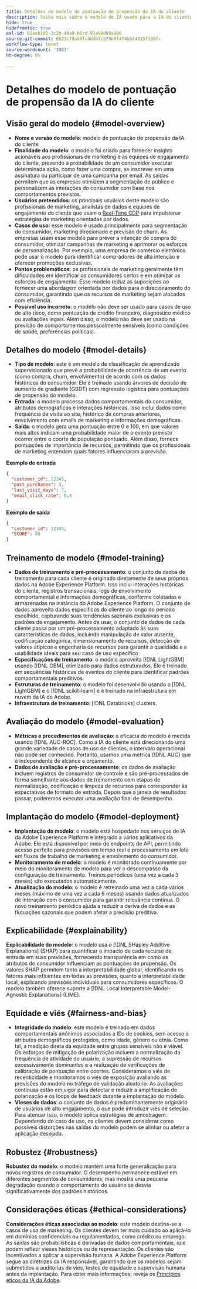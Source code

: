 ```yaml
---
title: Detalhes do modelo de pontuação de propensão da IA do cliente
description: Saiba mais sobre o modelo de IA usado para a IA do cliente.
hide: true
hidefromtoc: true
exl-id: b2eeb1d2-3c2b-40a0-b5cd-91e99d99a906
source-git-commit: 6623c7dad0fc4ddb7cb79e8f474b824915f130fc
workflow-type: tm+mt
source-wordcount: '1007'
ht-degree: 0%

---
```


# Detalhes do modelo de pontuação de propensão da IA do cliente

## Visão geral do modelo {#model-overview}

* **Nome e versão do modelo**: modelo de pontuação de propensão da IA do cliente
* **Finalidade do modelo**: o modelo foi criado para fornecer insights acionáveis aos profissionais de marketing e às equipes de engajamento do cliente, prevendo a probabilidade de um consumidor executar determinada ação, como fazer uma compra, se inscrever em uma assinatura ou participar de uma campanha por email. As saídas permitem que as empresas otimizem a segmentação de público e personalizem as interações do consumidor com base nos comportamentos previstos.
* **Usuários pretendidos**: os principais usuários deste modelo são profissionais de marketing, analistas de dados e equipes de engajamento do cliente que usam o [Real-Time CDP](../../../rtcdp/home.md) para impulsionar estratégias de marketing orientadas por dados.
* **Casos de uso**: esse modelo é usado principalmente para segmentação do consumidor, marketing direcionado e previsão de churn. As empresas usam esse modelo para prever a intenção de compra do consumidor, otimizar campanhas de marketing e aprimorar os esforços de personalização. Por exemplo, uma empresa de comércio eletrônico pode usar o modelo para identificar compradores de alta intenção e oferecer promoções exclusivas.
* **Pontos problemáticos**: os profissionais de marketing geralmente têm dificuldades em identificar os consumidores certos e em otimizar os esforços de engajamento. Esse modelo reduz as suposições ao fornecer uma abordagem orientada por dados para o direcionamento do consumidor, garantindo que os recursos de marketing sejam alocados com eficiência.
* **Possível uso incorreto**: o modelo não deve ser usado para casos de uso de alto risco, como pontuação de crédito financeiro, diagnóstico médico ou avaliações legais. Além disso, o modelo não deve ser usado na previsão de comportamentos pessoalmente sensíveis (como condições de saúde, preferências políticas).

## Detalhes do modelo {#model-details}

* **Tipo de modelo**: este é um modelo de classificação de aprendizado supervisionado que prevê a probabilidade de ocorrência de um evento (como compra, churn, envolvimento) de acordo com os dados históricos do consumidor. Ele é treinado usando árvores de decisão de aumento de gradiente (GBDT) com regressão logística para pontuações de propensão do modelo.
* **Entrada**: o modelo processa dados comportamentais do consumidor, atributos demográficos e interações históricas. Isso inclui dados como frequência de visita ao site, histórico de compras anteriores, envolvimento com emails de marketing e informações demográficas.
* **Saída**: o modelo gera uma pontuação entre 0 e 100, em que valores mais altos indicam uma probabilidade maior de o evento previsto ocorrer entre o coorte de população pontuado. Além disso, fornece pontuações de importância de recursos, permitindo que os profissionais de marketing entendam quais fatores influenciaram a previsão.

**Exemplo de entrada**

```json
{ 
  "customer_id": 12345, 
  "past_purchases": 3, 
  "last_visit_days": 7,
  "email_click_rate": 0.4 
}
```

**Exemplo de saída**

```json
{ 
  "customer_id": 12345,
  "SCORE": 89 
}
```

## Treinamento de modelo {#model-training}

* **Dados de treinamento e pré-processamento**: o conjunto de dados de treinamento para cada cliente é originado diretamente de seus próprios dados na Adobe Experience Platform. Isso inclui interações históricas do cliente, registros transacionais, logs de envolvimento comportamental e informações demográficas, conforme coletadas e armazenadas na instância do Adobe Experience Platform. O conjunto de dados aproveita dados específicos do cliente ao longo do período escolhido, capturando suas tendências sazonais exclusivas e os padrões de engajamento. Antes de usar, o conjunto de dados de cada cliente passa por um pré-processamento adaptado às suas características de dados, incluindo manipulação de valor ausente, codificação categórica, dimensionamento de recursos, detecção de valores atípicos e engenharia de recursos para garantir a qualidade e a usabilidade ideais para seu caso de uso específico
* **Especificações de treinamento**: o modelo aproveita [!DNL LightGBM] usando [!DNL GBM], otimizado para dados estruturados. Ele é treinado em sequências históricas de eventos do cliente para identificar padrões comportamentais preditivos.
* **Estruturas de treinamento**: o modelo foi desenvolvido usando o [!DNL LightGBM] e o [!DNL scikit-learn] e é treinado na infraestrutura em nuvem da IA do Adobe.
* **Infraestrutura de treinamento**: [!DNL Databricks] clusters.

## Avaliação do modelo {#model-evaluation}

* **Métricas e procedimentos de avaliação**: a eficácia do modelo é medida usando [!DNL AUC-ROC]. Como a IA do cliente está direcionando uma grande variedade de casos de uso de clientes, o intervalo operacional não pode ser conhecido. Portanto, usamos uma métrica [!DNL AUC] que é independente de alcance e orçamento.
* **Dados de avaliação e pré-processamento**: os dados de avaliação incluem registros de consumidor de controle e são pré-processados de forma semelhante aos dados de treinamento com etapas de normalização, codificação e limpeza de recursos para corresponder às expectativas de formato de entrada. Depois que a janela de resultados passar, poderemos executar uma avaliação final de desempenho.

## Implantação do modelo {#model-deployment}

* **Implantação do modelo**: o modelo está hospedado nos serviços de IA da Adobe Experience Platform e integrado a vários aplicativos da Adobe. Ele está disponível por meio de endpoints de API, permitindo acesso perfeito para previsões em tempo real e processamento em lote em fluxos de trabalho de marketing e envolvimento do consumidor.
* **Monitoramento de modelo**: o modelo é monitorado continuamente por meio do monitoramento de modelo para ver o descompasso da configuração de treinamento. Treinos periódicos (uma vez a cada 3 meses) são executados automaticamente.
* **Atualização do modelo**: o modelo é retreinado uma vez a cada vários meses (máximo de uma vez a cada 6 meses) usando dados atualizados de interação com o consumidor para garantir relevância contínua. O novo treinamento periódico ajuda a reduzir a deriva de dados e as flutuações sazonais que podem afetar a precisão preditiva.

## Explicabilidade {#explainability}

**Explicabilidade do modelo**: o modelo usa o [!DNL SHapley Additive Explanations] (SHAP) para quantificar o impacto de cada recurso de entrada em suas previsões, fornecendo transparência em como os atributos do consumidor influenciam as pontuações de propensão. Os valores SHAP permitem tanto a interpretabilidade global, identificando os fatores mais influentes em todas as previsões, quanto a interpretabilidade local, explicando previsões individuais para consumidores específicos. O modelo também oferece suporte a [!DNL Local Interpretable Model-Agnostic Explanations] (LIME).

## Equidade e viés {#fairness-and-bias}

* **Integridade do modelo**: este modelo é treinado em dados comportamentais anônimos associados a IDs de cookies, sem acesso a atributos demográficos protegidos, como idade, gênero ou etnia. Como tal, a medição direta da equidade entre grupos sensíveis não é viável. Os esforços de mitigação de polarização incluem a normalização da frequência de atividade do usuário, a supressão de recursos excessivamente dominantes e a realização de verificações de calibração de pontuação entre coortes. Consideramos o viés de recenticidade e monitoramos o viés de exposição avaliando as previsões do modelo no tráfego de validação aleatório. As avaliações contínuas estão em vigor para detectar e reduzir a amplificação de polarização e os loops de feedback durante a implantação do modelo.
* **Vieses de dados**: o conjunto de dados é predominantemente originário de usuários de alto engajamento, o que pode introduzir viés de seleção. Para atenuar isso, o modelo aplica estratégias de amostragem. Dependendo do caso de uso, os clientes devem considerar como possíveis distorções nas saídas do modelo podem se alinhar ou afetar a aplicação desejada.

## Robustez {#robustness}

**Robustez do modelo**: o modelo mantém uma forte generalização para novos registros de consumidor. O desempenho permanece estável em diferentes segmentos de consumidores, mas mostra uma pequena degradação quando o comportamento do usuário se desvia significativamente dos padrões históricos.

## Considerações éticas {#ethical-considerations}

**Considerações éticas associadas ao modelo**: este modelo destina-se a casos de uso de marketing. Os clientes devem ter mais cuidado ao aplicá-lo em domínios confidenciais ou regulamentados, como crédito ou emprego. As saídas são probabilísticas e derivadas de dados comportamentais, que podem refletir vieses históricos ou de representação. Os clientes são incentivados a aplicar a supervisão humana. A Adobe Experience Platform segue as diretrizes da IA responsável, garantindo que os modelos sejam submetidos a auditorias de viés, testes de equidade e supervisão humana antes da implantação. Para obter mais informações, reveja os [Princípios éticos da IA da Adobe](https://www.adobe.com/content/dam/cc/en/ai-ethics/pdfs/Adobe-AI-Ethics-Principles.pdf?msockid=0d85c8269eb36f0801d0ddb49fd16ebc).